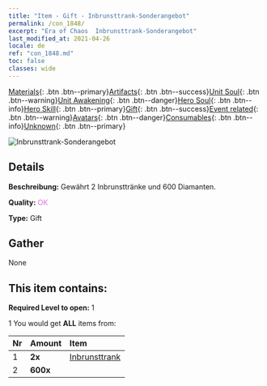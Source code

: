 ```yaml
---
title: "Item - Gift - Inbrunsttrank-Sonderangebot"
permalink: /con_1848/
excerpt: "Era of Chaos  Inbrunsttrank-Sonderangebot"
last_modified_at: 2021-04-26
locale: de
ref: "con_1848.md"
toc: false
classes: wide
---
```

 [Materials](/ItemsDE/){: .btn .btn--primary}[Artifacts](/ItemsDE/Artifacts/){: .btn .btn--success}[Unit Soul](/ItemsDE/UnitSoul/){: .btn .btn--warning}[Unit Awakening](/ItemsDE/UnitAwakening/){: .btn .btn--danger}[Hero Soul](/ItemsDE/HeroSoul/){: .btn .btn--info}[Hero Skill](/ItemsDE/HeroSkill/){: .btn .btn--primary}[Gift](/ItemsDE/Gift/){: .btn .btn--success}[Event related](/ItemsDE/Events/){: .btn .btn--warning}[Avatars](/ItemsDE/Avatars/){: .btn .btn--danger}[Consumables](/ItemsDE/Consumables/){: .btn .btn--info}[Unknown](/ItemsDE/Unknown/){: .btn .btn--primary}

 ![Inbrunsttrank-Sonderangebot](/images/t/i_907470.png)

## Details
 **Beschreibung:** Gewährt 2 Inbrunsttränke und 600 Diamanten.

 **Quality:** <span style="color: #DA70D6">OK</span>

 **Type:** Gift

## Gather

  None

## This item contains:

 **Required Level to open:** 1

 1 You would get **ALL** items  from:

  | Nr | Amount |     Item    |
  |:---|:-------|:------------|
  | 1 |  **2x** | [Inbrunsttrank](/ItemsDE/con_1850/) |  | 
  | 2 |  **600x** | <i class="fas fa-gem"/> |  | 
